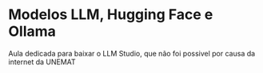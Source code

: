 # Modelos LLM, Hugging Face e Ollama

Aula dedicada para baixar o LLM Studio, que não foi possivel por causa da internet da UNEMAT